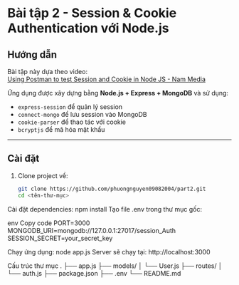 # Bài tập 2 - Session & Cookie Authentication với Node.js

## Hướng dẫn
Bài tập này dựa theo video:  
[Using Postman to test Session and Cookie in Node JS - Nam Media](https://www.youtube.com/watch?v=xxxxxxxx)

Ứng dụng được xây dựng bằng **Node.js + Express + MongoDB** và sử dụng:
- `express-session` để quản lý session
- `connect-mongo` để lưu session vào MongoDB
- `cookie-parser` để thao tác với cookie
- `bcryptjs` để mã hóa mật khẩu

---

## Cài đặt

1. Clone project về:
   ```bash
   git clone https://github.com/phuongnguyen09082004/part2.git
   cd <tên-thư-mục>

Cài đặt dependencies:
npm install
Tạo file .env trong thư mục gốc:

env
Copy code
PORT=3000
MONGODB_URI=mongodb://127.0.0.1:27017/session_Auth
SESSION_SECRET=your_secret_key

Chạy ứng dụng:
node app.js
Server sẽ chạy tại: http://localhost:3000

Cấu trúc thư mục
.
├── app.js
├── models/
│   └── User.js
├── routes/
│   └── auth.js
├── package.json
├── .env
└── README.md